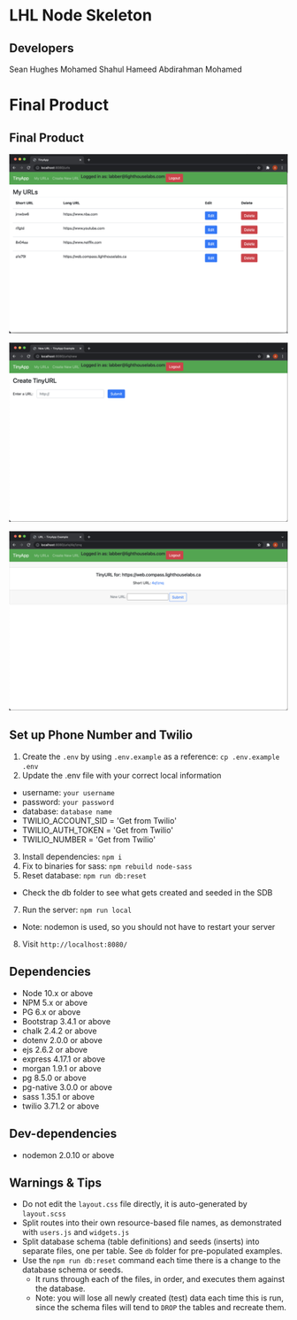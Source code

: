 LHL Node Skeleton
=========

## Developers

Sean Hughes 
Mohamed Shahul Hameed
Abdirahman Mohamed

# Final Product 

## Final Product

!["Home page"](https://github.com/Amohamed96/tinyapp/blob/master/docs/Screen%20Shot%202021-11-14%20at%201.52.28%20PM.png?raw=true)

!["Checkout page"](https://github.com/Amohamed96/tinyapp/blob/master/docs/Screen%20Shot%202021-11-14%20at%201.53.05%20PM.png?raw=true)

!["Mobile view"](https://github.com/Amohamed96/tinyapp/blob/master/docs/Screen%20Shot%202021-11-14%20at%201.53.38%20PM.png?raw=true)

## Set up Phone Number and Twilio

1. Create the `.env` by using `.env.example` as a reference: `cp .env.example .env`
2. Update the .env file with your correct local information 
  - username: `your username` 
  - password: `your password` 
  - database: `database name`
  - TWILIO_ACCOUNT_SID = 'Get from Twilio'
  - TWILIO_AUTH_TOKEN = 'Get from Twilio'
  - TWILIO_NUMBER = 'Get from Twilio'
3. Install dependencies: `npm i`
4. Fix to binaries for sass: `npm rebuild node-sass`
5. Reset database: `npm run db:reset`
  - Check the db folder to see what gets created and seeded in the SDB
7. Run the server: `npm run local`
  - Note: nodemon is used, so you should not have to restart your server
8. Visit `http://localhost:8080/`


## Dependencies

- Node 10.x or above
- NPM 5.x or above
- PG 6.x or above
- Bootstrap 3.4.1 or above
- chalk 2.4.2 or above
- dotenv 2.0.0 or above
- ejs 2.6.2 or above
- express 4.17.1 or above
- morgan 1.9.1 or above
- pg 8.5.0 or above
- pg-native 3.0.0 or above
- sass  1.35.1 or above
- twilio  3.71.2 or above

## Dev-dependencies

- nodemon 2.0.10 or above




## Warnings & Tips

- Do not edit the `layout.css` file directly, it is auto-generated by `layout.scss`
- Split routes into their own resource-based file names, as demonstrated with `users.js` and `widgets.js`
- Split database schema (table definitions) and seeds (inserts) into separate files, one per table. See `db` folder for pre-populated examples. 
- Use the `npm run db:reset` command each time there is a change to the database schema or seeds. 
  - It runs through each of the files, in order, and executes them against the database. 
  - Note: you will lose all newly created (test) data each time this is run, since the schema files will tend to `DROP` the tables and recreate them.
